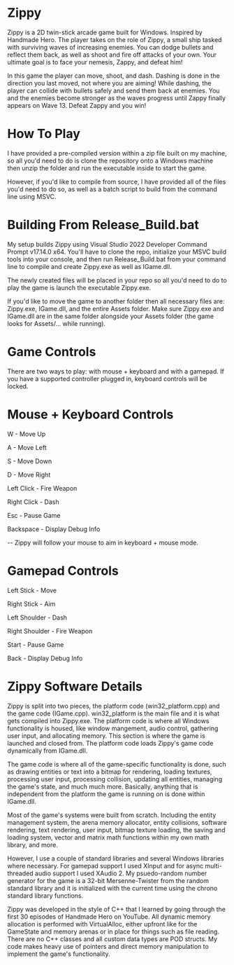 # Zippy
Zippy is a 2D twin-stick arcade game built for Windows. Inspired by Handmade Hero. The player takes on the role of Zippy, a small ship tasked with surviving waves of increasing enemies. You can dodge bullets and reflect them back, as well as shoot and fire off attacks of your own. Your ultimate goal is to face your nemesis, Zappy, and defeat him! 

In this game the player can move, shoot, and dash. Dashing is done in the direction you last moved, not where you are aiming! While dashing, the player can collide with bullets safely and send them back at enemies. You and the enemies become stronger as the waves progress until Zappy finally appears on Wave 13. Defeat Zappy and you win!

# How To Play
I have provided a pre-compiled version within a zip file built on my machine, so all you'd need to do is clone the repository onto a Windows machine then unzip the folder and run the executable inside to start the game.

However, if you'd like to compile from source, I have provided all of the files you'd need to do so, as well as a batch script to build from the command line using MSVC.

# Building From Release_Build.bat
My setup builds Zippy using Visual Studio 2022 Developer Command Prompt v17.14.0 x64. You'll have to clone the repo, initialize your MSVC build tools into your console, and then run Release_Build.bat from your command line to compile and create Zippy.exe as well as IGame.dll. 

The newly created files will be placed in your repo so all you'd need to do to play the game is launch the executable Zippy.exe. 

If you'd like to move the game to another folder then all necessary files are: Zippy.exe, IGame.dll, and the entire Assets folder. Make sure Zippy.exe and IGame.dll are in the same folder alongside your Assets folder (the game looks for Assets/... while running).

# Game Controls
There are two ways to play: with mouse + keyboard and with a gamepad. If you have a supported controller plugged in, keyboard controls will be locked.

# Mouse + Keyboard Controls
W - Move Up

A - Move Left

S - Move Down

D - Move Right

Left Click - Fire Weapon

Right Click - Dash

Esc - Pause Game

Backspace - Display Debug Info

-- Zippy will follow your mouse to aim in keyboard + mouse mode. 

# Gamepad Controls
Left Stick - Move

Right Stick - Aim

Left Shoulder - Dash

Right Shoulder - Fire Weapon

Start - Pause Game

Back - Display Debug Info

# Zippy Software Details
Zippy is split into two pieces, the platform code (win32_platform.cpp) and the game code (IGame.cpp). win32_platform is the main file and it is what gets compiled into Zippy.exe. The platform code is where all Windows functionality is housed, like window mangement, audio control, gathering user input, and allocating memory. This section is where the game is launched and closed from. The platform code loads Zippy's game code dynamically from IGame.dll. 

The game code is where all of the game-specific functionality is done, such as drawing entities or text into a bitmap for rendering, loading textures, processing user input, processing collision, updating all entities, managing the game's state, and much much more. Basically, anything that is independent from the platform the game is running on is done within IGame.dll.

Most of the game's systems were built from scratch. Including the entity management system, the arena memory allocator, entity collisions, software rendering, text rendering, user input, bitmap texture loading, the saving and loading system, vector and matrix math functions within my own math library, and more.

However, I use a couple of standard libraries and several Windows libraries where necessary. For gamepad support I used XInput and for async multi-threaded audio support I used XAudio 2. My psuedo-random number generator for the game is a 32-bit Mersenne-Twister from the random standard library and it is initialized with the current time using the chrono standard library functions.

Zippy was developed in the style of C++ that I learned by going through the first 30 episodes of Handmade Hero on YouTube. All dynamic memory allocation is performed with VirtualAlloc, either upfront like for the GameState and memory arenas or in place for things such as file reading. There are no C++ classes and all custom data types are POD structs. My code makes heavy use of pointers and direct memory manipulation to implement the game's functionality.
